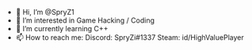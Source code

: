 - 👋 Hi, I’m @SpryZ1
- 👀 I’m interested in Game Hacking / Coding
- 🌱 I’m currently learning C++
- 📫 How to reach me:
Discord: SpryZi#1337
Steam: id/HighValuePlayer



